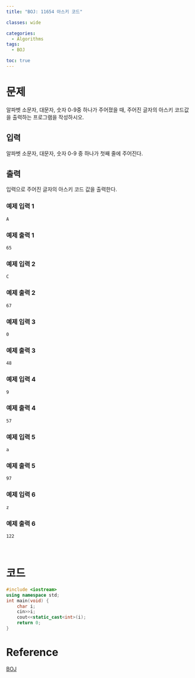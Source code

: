 ```yaml
---
title: "BOJ: 11654 아스키 코드"

classes: wide

categories:
  - Algorithms
tags:
  - BOJ

toc: true
---
```


# 문제

알파벳 소문자, 대문자, 숫자 0-9중 하나가 주어졌을 때, 주어진 글자의 아스키 코드값을 출력하는 프로그램을 작성하시오.

## 입력

알파벳 소문자, 대문자, 숫자 0-9 중 하나가 첫째 줄에 주어진다.

## 출력

입력으로 주어진 글자의 아스키 코드 값을 출력한다.

### 예제 입력 1

```shell
A
```

### 예제 출력 1

```shell
65
```

### 예제 입력 2

```shell
C
```

### 예제 출력 2

```shell
67
```

### 예제 입력 3

```shell
0
```

### 예제 출력 3

```shell
48
```

### 예제 입력 4

```shell
9
```

### 예제 출력 4

```shell
57
```

### 예제 입력 5

```shell
a
```

### 예제 출력 5

```shell
97
```

### 예제 입력 6

```shell
z
```

### 예제 출력 6

```shell
122
```

<br/>

# 코드

```cpp
#include <iostream>
using namespace std;
int main(void) {
    char i;
    cin>>i;
    cout<<static_cast<int>(i);
    return 0;
}
```

# Reference

[BOJ](https://www.acmicpc.net/problem/11654)
